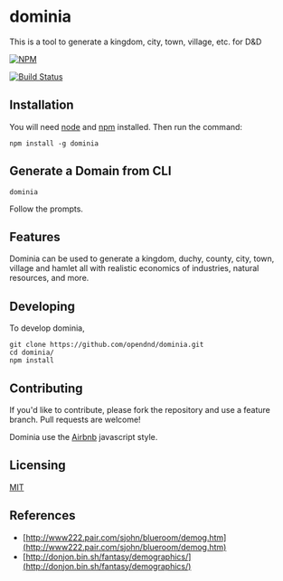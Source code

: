 # dominia
This is a tool to generate a kingdom, city, town, village, etc. for D&D

[![NPM](https://nodei.co/npm/dominia.png?downloads=true&stars=true)](https://nodei.co/npm/dominia/)

[![Build Status](https://travis-ci.org/opendnd/dominia.svg?branch=master)](https://travis-ci.org/opendnd/dominia)

## Installation
You will need [node](https://nodejs.org/en/) and [npm](https://www.npmjs.com/) installed. Then run the command:

`npm install -g dominia`

## Generate a Domain from CLI

```shell
dominia
``` 

Follow the prompts.

## Features

Dominia can be used to generate a kingdom, duchy, county, city, town, village and hamlet all with realistic economics of industries, natural resources, and more.

## Developing

To develop dominia,

```shell
git clone https://github.com/opendnd/dominia.git
cd dominia/
npm install
```

## Contributing

If you'd like to contribute, please fork the repository and use a feature
branch. Pull requests are welcome!

Dominia use the [Airbnb](https://github.com/airbnb/javascript) javascript style.

## Licensing

[MIT](https://github.com/opendnd/dominia/blob/master/LICENSE)

## References
- [http://www222.pair.com/sjohn/blueroom/demog.htm](http://www222.pair.com/sjohn/blueroom/demog.htm)
- [http://donjon.bin.sh/fantasy/demographics/](http://donjon.bin.sh/fantasy/demographics/)